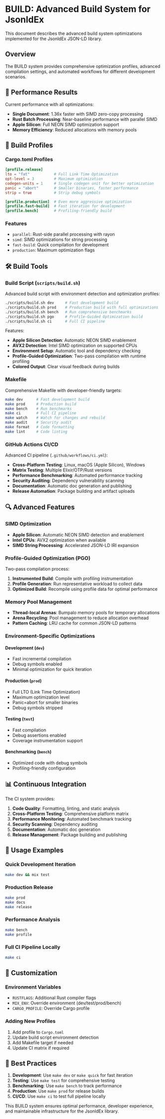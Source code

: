 # BUILD: Advanced Build System for JsonldEx

This document describes the advanced build system optimizations implemented for the JsonldEx JSON-LD library.

## Overview

The BUILD system provides comprehensive optimization profiles, advanced compilation settings, and automated workflows for different development scenarios.

## 🚀 Performance Results

Current performance with all optimizations:
- **Single Document**: 1.36x faster with SIMD zero-copy processing  
- **Rust Batch Processing**: Near-baseline performance with parallel SIMD
- **Apple Silicon**: Full NEON SIMD optimization support
- **Memory Efficiency**: Reduced allocations with memory pools

## 🔧 Build Profiles

### Cargo.toml Profiles

```toml
[profile.release]
lto = "fat"           # Full Link Time Optimization
opt-level = 3         # Maximum optimization
codegen-units = 1     # Single codegen unit for better optimization
panic = "abort"       # Smaller binaries, faster performance
strip = true          # Strip debug symbols

[profile.production]  # Even more aggressive optimization
[profile.fast-build]  # Fast iteration for development
[profile.bench]       # Profiling-friendly build
```

### Features

- `parallel`: Rust-side parallel processing with rayon
- `simd`: SIMD optimizations for string processing
- `fast-build`: Quick compilation for development
- `production`: Maximum optimization flags

## 🛠 Build Tools

### Build Script (`scripts/build.sh`)

Advanced build script with environment detection and optimization profiles:

```bash
./scripts/build.sh dev     # Fast development build
./scripts/build.sh prod    # Production build with full optimizations  
./scripts/build.sh bench   # Run comprehensive benchmarks
./scripts/build.sh pgo     # Profile-Guided Optimization build
./scripts/build.sh ci      # Full CI pipeline
```

Features:
- **Apple Silicon Detection**: Automatic NEON SIMD enablement
- **AVX2 Detection**: Intel SIMD optimization on supported CPUs
- **Environment Setup**: Automatic tool and dependency checking
- **Profile-Guided Optimization**: Two-pass compilation with runtime profiling
- **Colored Output**: Clear visual feedback during builds

### Makefile

Comprehensive Makefile with developer-friendly targets:

```bash
make dev      # Fast development build
make prod     # Production build  
make bench    # Run benchmarks
make ci       # Full CI pipeline
make watch    # Watch for changes and rebuild
make audit    # Security audit
make format   # Code formatting
make lint     # Code linting
```

### GitHub Actions CI/CD

Advanced CI pipeline (`.github/workflows/ci.yml`):

- **Cross-Platform Testing**: Linux, macOS (Apple Silicon), Windows
- **Matrix Testing**: Multiple Elixir/OTP/Rust versions
- **Performance Benchmarking**: Automated performance tracking
- **Security Auditing**: Dependency vulnerability scanning
- **Documentation**: Automatic doc generation and publishing
- **Release Automation**: Package building and artifact uploads

## 🔍 Advanced Features

### SIMD Optimization

- **Apple Silicon**: Automatic NEON SIMD detection and enablement
- **Intel CPUs**: AVX2 optimization when available
- **SIMD String Processing**: Accelerated JSON-LD IRI expansion

### Profile-Guided Optimization (PGO)

Two-pass compilation process:
1. **Instrumented Build**: Compile with profiling instrumentation
2. **Profile Generation**: Run representative workload to collect data
3. **Optimized Build**: Recompile using profile data for optimal performance

### Memory Pool Management

- **Thread-local Arenas**: Bumpalo memory pools for temporary allocations
- **Arena Recycling**: Pool management to reduce allocation overhead
- **Pattern Caching**: LRU cache for common JSON-LD patterns

### Environment-Specific Optimizations

#### Development (`dev`)
- Fast incremental compilation
- Debug symbols enabled
- Minimal optimization for quick iteration

#### Production (`prod`) 
- Full LTO (Link Time Optimization)
- Maximum optimization level
- Panic=abort for smaller binaries
- Debug symbols stripped

#### Testing (`test`)
- Fast compilation
- Debug assertions enabled
- Coverage instrumentation support

#### Benchmarking (`bench`)
- Optimized code with debug symbols
- Profiling-friendly configuration

## 📊 Continuous Integration

The CI system provides:

1. **Code Quality**: Formatting, linting, and static analysis
2. **Cross-Platform Testing**: Comprehensive platform matrix
3. **Performance Monitoring**: Automated benchmark tracking
4. **Security Scanning**: Dependency auditing
5. **Documentation**: Automatic doc generation
6. **Release Management**: Package building and publishing

## 🎯 Usage Examples

### Quick Development Iteration
```bash
make dev && mix test
```

### Production Release
```bash
make prod
make docs
make release
```

### Performance Analysis
```bash
make bench
make profile
```

### Full CI Pipeline Locally
```bash
make ci
```

## 🔧 Customization

### Environment Variables

- `RUSTFLAGS`: Additional Rust compiler flags
- `MIX_ENV`: Override environment (dev/test/prod/bench)
- `CARGO_PROFILE`: Override Cargo profile

### Adding New Profiles

1. Add profile to `Cargo.toml`
2. Update build script environment detection
3. Add Makefile target if needed
4. Update CI matrix if required

## 🚀 Best Practices

1. **Development**: Use `make dev` or `make quick` for fast iteration
2. **Testing**: Use `make test` for comprehensive testing  
3. **Benchmarking**: Use `make bench` to track performance
4. **Production**: Use `make prod` for release builds
5. **CI/CD**: Use `make ci` to test full pipeline locally

This BUILD system ensures optimal performance, developer experience, and maintainable infrastructure for the JsonldEx library.